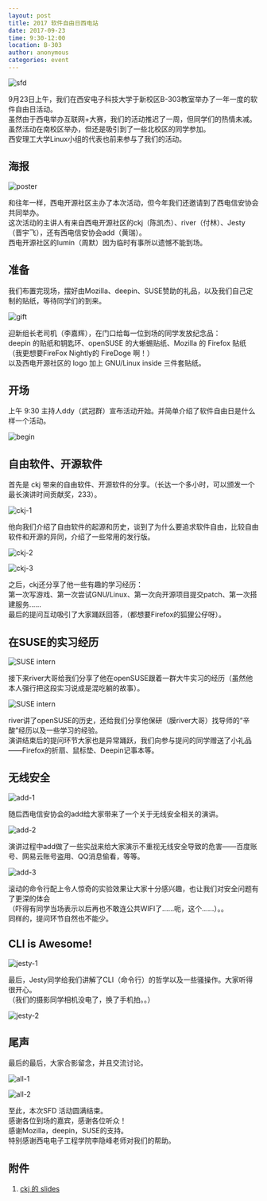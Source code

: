 ```yaml
---
layout: post
title: 2017 软件自由日西电站
date: 2017-09-23
time: 9:30-12:00
location: B-303
author: anonymous
categories: event
---
```


![sfd](/picture/2017-sfd/sfd.svg)

9月23日上午，我们在西安电子科技大学于新校区B-303教室举办了一年一度的软件自由日活动。  
虽然由于西电举办互联网+大赛，我们的活动推迟了一周，但同学们的热情未减。  
虽然活动在南校区举办，但还是吸引到了一些北校区的同学参加。  
西安理工大学Linux小组的代表也前来参与了我们的活动。

## 海报

![poster](/picture/2017-sfd/poster.png)

和往年一样，西电开源社区主办了本次活动，但今年我们还邀请到了西电信安协会共同举办。  
这次活动的主讲人有来自西电开源社区的ckj（陈凯杰）、river（付林）、Jesty（晋宇飞），还有西电信安协会add（黄瑞）。  
西电开源社区的lumin（周默）因为临时有事所以遗憾不能到场。

## 准备

我们布置完现场，摆好由Mozilla、deepin、SUSE赞助的礼品，以及我们自己定制的贴纸，等待同学们的到来。

![gift](/picture/2017-sfd/gift.jpg)

迎新组长老司机（李嘉辉），在门口给每一位到场的同学发放纪念品：  
deepin 的贴纸和钥匙环、openSUSE 的大蜥蜴贴纸、Mozilla 的 Firefox 贴纸（我更想要FireFox Nightly的 FireDoge 啊！）  
以及西电开源社区的 logo 加上 GNU/Linux inside 三件套贴纸。

## 开场

上午 9:30 主持人ddy（武冠群）宣布活动开始。并简单介绍了软件自由日是什么样一个活动。

![begin](/picture/2017-sfd/begin.jpg)

## 自由软件、开源软件

首先是 ckj 带来的自由软件、开源软件的分享。（长达一个多小时，可以颁发一个最长演讲时间贡献奖，233）。

![ckj-1](/picture/2017-sfd/ckj-1.jpg)

他向我们介绍了自由软件的起源和历史，谈到了为什么要追求软件自由，比较自由软件和开源的异同，介绍了一些常用的发行版。

![ckj-2](/picture/2017-sfd/ckj-2.jpg)

![ckj-3](/picture/2017-sfd/ckj-3.jpg)

之后，ckj还分享了他一些有趣的学习经历：  
第一次写游戏、第一次尝试GNU/Linux、第一次向开源项目提交patch、第一次搭建服务……  
最后的提问互动吸引了大家踊跃回答，（都想要Firefox的狐狸公仔呀）。

## 在SUSE的实习经历

![SUSE intern](/picture/2017-sfd/river-1.jpg)

接下来river大哥给我们分享了他在openSUSE跟着一群大牛实习的经历（虽然他本人强行把这段实习说成是混吃躺的故事）。

![SUSE intern](/picture/2017-sfd/river-2.jpg)

river讲了openSUSE的历史，还给我们分享他保研（膜river大哥）找导师的“辛酸”经历以及一些学习的经验。  
演讲结束后的提问环节大家也是异常踊跃，我们向参与提问的同学赠送了小礼品——Firefox的折扇、鼠标垫、Deepin记事本等。

## 无线安全

![add-1](/picture/2017-sfd/add-1.jpg)

随后西电信安协会的add给大家带来了一个关于无线安全相关的演讲。

![add-2](/picture/2017-sfd/add-2.jpg)

演讲过程中add做了一些实战来给大家演示不重视无线安全导致的危害——百度账号、网易云账号盗用、QQ消息偷看，等等。

![add-3](/picture/2017-sfd/add-3.jpg)

滚动的命令行配上令人惊奇的实验效果让大家十分感兴趣，也让我们对安全问题有了更深的体会  
（吓得有同学当场表示以后再也不敢连公共WIFI了……呃，这个……）。。  
同样的，提问环节自然也不能少。

## CLI is Awesome!

![jesty-1](/picture/2017-sfd/jesty-1.jpg)

最后，Jesty同学给我们讲解了CLI（命令行）的哲学以及一些骚操作。大家听得很开心。  
（我们的摄影同学相机没电了，换了手机拍。。）

![jesty-2](/picture/2017-sfd/jesty-2.jpg)

## 尾声

最后的最后，大家合影留念，并且交流讨论。

![all-1](/picture/2017-sfd/all-1.jpg)

![all-2](/picture/2017-sfd/all-2.jpg)

至此，本次SFD 活动圆满结束。  
感谢各位到场的嘉宾，感谢各位听众！  
感谢Mozilla，deepin，SUSE的支持。  
特别感谢西电电子工程学院李隐峰老师对我们的帮助。

## 附件

1. [ckj 的 slides](/misc/2017-sfd-ckj.pdf)
